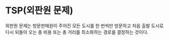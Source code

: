 # TSP(외판원 문제)

 외판원 문제는 방문판매원이 주어진 모든 도시를 한 번씩만 방문하고 처음 출발 도시로 다시 되돌아 오는 총 비용 또는 총 거리를 최소화하는 경로를 결정하는 것이다.
